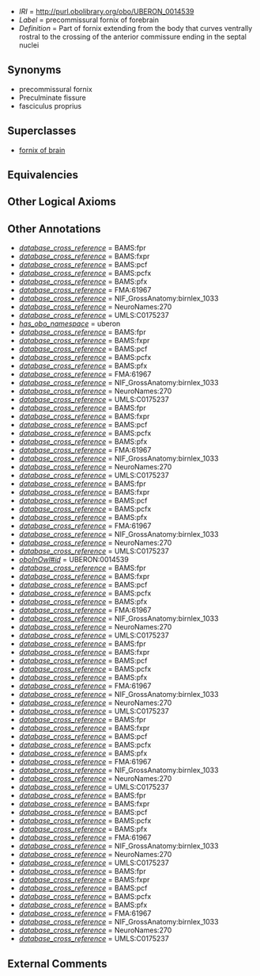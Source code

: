  * *IRI* = http://purl.obolibrary.org/obo/UBERON_0014539
 * *Label* = precommissural fornix of forebrain
 * *Definition* = Part of fornix extending from the body that curves ventrally rostral to the crossing of the anterior commissure ending in the septal nuclei

## Synonyms

 * precommissural fornix
 * Preculminate fissure
 * fasciculus proprius

## Superclasses

 * [fornix of brain](../../UBERON/52/UBERON_0000052.md)

## Equivalencies


## Other Logical Axioms


## Other Annotations

 * *[database_cross_reference](../../ef/oboInOwl#hasDbXref.md)* = BAMS:fpr
 * *[database_cross_reference](../../ef/oboInOwl#hasDbXref.md)* = BAMS:fxpr
 * *[database_cross_reference](../../ef/oboInOwl#hasDbXref.md)* = BAMS:pcf
 * *[database_cross_reference](../../ef/oboInOwl#hasDbXref.md)* = BAMS:pcfx
 * *[database_cross_reference](../../ef/oboInOwl#hasDbXref.md)* = BAMS:pfx
 * *[database_cross_reference](../../ef/oboInOwl#hasDbXref.md)* = FMA:61967
 * *[database_cross_reference](../../ef/oboInOwl#hasDbXref.md)* = NIF_GrossAnatomy:birnlex_1033
 * *[database_cross_reference](../../ef/oboInOwl#hasDbXref.md)* = NeuroNames:270
 * *[database_cross_reference](../../ef/oboInOwl#hasDbXref.md)* = UMLS:C0175237
 * *[has_obo_namespace](../../ce/oboInOwl#hasOBONamespace.md)* = uberon
 * *[database_cross_reference](../../ef/oboInOwl#hasDbXref.md)* = BAMS:fpr
 * *[database_cross_reference](../../ef/oboInOwl#hasDbXref.md)* = BAMS:fxpr
 * *[database_cross_reference](../../ef/oboInOwl#hasDbXref.md)* = BAMS:pcf
 * *[database_cross_reference](../../ef/oboInOwl#hasDbXref.md)* = BAMS:pcfx
 * *[database_cross_reference](../../ef/oboInOwl#hasDbXref.md)* = BAMS:pfx
 * *[database_cross_reference](../../ef/oboInOwl#hasDbXref.md)* = FMA:61967
 * *[database_cross_reference](../../ef/oboInOwl#hasDbXref.md)* = NIF_GrossAnatomy:birnlex_1033
 * *[database_cross_reference](../../ef/oboInOwl#hasDbXref.md)* = NeuroNames:270
 * *[database_cross_reference](../../ef/oboInOwl#hasDbXref.md)* = UMLS:C0175237
 * *[database_cross_reference](../../ef/oboInOwl#hasDbXref.md)* = BAMS:fpr
 * *[database_cross_reference](../../ef/oboInOwl#hasDbXref.md)* = BAMS:fxpr
 * *[database_cross_reference](../../ef/oboInOwl#hasDbXref.md)* = BAMS:pcf
 * *[database_cross_reference](../../ef/oboInOwl#hasDbXref.md)* = BAMS:pcfx
 * *[database_cross_reference](../../ef/oboInOwl#hasDbXref.md)* = BAMS:pfx
 * *[database_cross_reference](../../ef/oboInOwl#hasDbXref.md)* = FMA:61967
 * *[database_cross_reference](../../ef/oboInOwl#hasDbXref.md)* = NIF_GrossAnatomy:birnlex_1033
 * *[database_cross_reference](../../ef/oboInOwl#hasDbXref.md)* = NeuroNames:270
 * *[database_cross_reference](../../ef/oboInOwl#hasDbXref.md)* = UMLS:C0175237
 * *[database_cross_reference](../../ef/oboInOwl#hasDbXref.md)* = BAMS:fpr
 * *[database_cross_reference](../../ef/oboInOwl#hasDbXref.md)* = BAMS:fxpr
 * *[database_cross_reference](../../ef/oboInOwl#hasDbXref.md)* = BAMS:pcf
 * *[database_cross_reference](../../ef/oboInOwl#hasDbXref.md)* = BAMS:pcfx
 * *[database_cross_reference](../../ef/oboInOwl#hasDbXref.md)* = BAMS:pfx
 * *[database_cross_reference](../../ef/oboInOwl#hasDbXref.md)* = FMA:61967
 * *[database_cross_reference](../../ef/oboInOwl#hasDbXref.md)* = NIF_GrossAnatomy:birnlex_1033
 * *[database_cross_reference](../../ef/oboInOwl#hasDbXref.md)* = NeuroNames:270
 * *[database_cross_reference](../../ef/oboInOwl#hasDbXref.md)* = UMLS:C0175237
 * *[oboInOwl#id](../../id/oboInOwl#id.md)* = UBERON:0014539
 * *[database_cross_reference](../../ef/oboInOwl#hasDbXref.md)* = BAMS:fpr
 * *[database_cross_reference](../../ef/oboInOwl#hasDbXref.md)* = BAMS:fxpr
 * *[database_cross_reference](../../ef/oboInOwl#hasDbXref.md)* = BAMS:pcf
 * *[database_cross_reference](../../ef/oboInOwl#hasDbXref.md)* = BAMS:pcfx
 * *[database_cross_reference](../../ef/oboInOwl#hasDbXref.md)* = BAMS:pfx
 * *[database_cross_reference](../../ef/oboInOwl#hasDbXref.md)* = FMA:61967
 * *[database_cross_reference](../../ef/oboInOwl#hasDbXref.md)* = NIF_GrossAnatomy:birnlex_1033
 * *[database_cross_reference](../../ef/oboInOwl#hasDbXref.md)* = NeuroNames:270
 * *[database_cross_reference](../../ef/oboInOwl#hasDbXref.md)* = UMLS:C0175237
 * *[database_cross_reference](../../ef/oboInOwl#hasDbXref.md)* = BAMS:fpr
 * *[database_cross_reference](../../ef/oboInOwl#hasDbXref.md)* = BAMS:fxpr
 * *[database_cross_reference](../../ef/oboInOwl#hasDbXref.md)* = BAMS:pcf
 * *[database_cross_reference](../../ef/oboInOwl#hasDbXref.md)* = BAMS:pcfx
 * *[database_cross_reference](../../ef/oboInOwl#hasDbXref.md)* = BAMS:pfx
 * *[database_cross_reference](../../ef/oboInOwl#hasDbXref.md)* = FMA:61967
 * *[database_cross_reference](../../ef/oboInOwl#hasDbXref.md)* = NIF_GrossAnatomy:birnlex_1033
 * *[database_cross_reference](../../ef/oboInOwl#hasDbXref.md)* = NeuroNames:270
 * *[database_cross_reference](../../ef/oboInOwl#hasDbXref.md)* = UMLS:C0175237
 * *[database_cross_reference](../../ef/oboInOwl#hasDbXref.md)* = BAMS:fpr
 * *[database_cross_reference](../../ef/oboInOwl#hasDbXref.md)* = BAMS:fxpr
 * *[database_cross_reference](../../ef/oboInOwl#hasDbXref.md)* = BAMS:pcf
 * *[database_cross_reference](../../ef/oboInOwl#hasDbXref.md)* = BAMS:pcfx
 * *[database_cross_reference](../../ef/oboInOwl#hasDbXref.md)* = BAMS:pfx
 * *[database_cross_reference](../../ef/oboInOwl#hasDbXref.md)* = FMA:61967
 * *[database_cross_reference](../../ef/oboInOwl#hasDbXref.md)* = NIF_GrossAnatomy:birnlex_1033
 * *[database_cross_reference](../../ef/oboInOwl#hasDbXref.md)* = NeuroNames:270
 * *[database_cross_reference](../../ef/oboInOwl#hasDbXref.md)* = UMLS:C0175237
 * *[database_cross_reference](../../ef/oboInOwl#hasDbXref.md)* = BAMS:fpr
 * *[database_cross_reference](../../ef/oboInOwl#hasDbXref.md)* = BAMS:fxpr
 * *[database_cross_reference](../../ef/oboInOwl#hasDbXref.md)* = BAMS:pcf
 * *[database_cross_reference](../../ef/oboInOwl#hasDbXref.md)* = BAMS:pcfx
 * *[database_cross_reference](../../ef/oboInOwl#hasDbXref.md)* = BAMS:pfx
 * *[database_cross_reference](../../ef/oboInOwl#hasDbXref.md)* = FMA:61967
 * *[database_cross_reference](../../ef/oboInOwl#hasDbXref.md)* = NIF_GrossAnatomy:birnlex_1033
 * *[database_cross_reference](../../ef/oboInOwl#hasDbXref.md)* = NeuroNames:270
 * *[database_cross_reference](../../ef/oboInOwl#hasDbXref.md)* = UMLS:C0175237
 * *[database_cross_reference](../../ef/oboInOwl#hasDbXref.md)* = BAMS:fpr
 * *[database_cross_reference](../../ef/oboInOwl#hasDbXref.md)* = BAMS:fxpr
 * *[database_cross_reference](../../ef/oboInOwl#hasDbXref.md)* = BAMS:pcf
 * *[database_cross_reference](../../ef/oboInOwl#hasDbXref.md)* = BAMS:pcfx
 * *[database_cross_reference](../../ef/oboInOwl#hasDbXref.md)* = BAMS:pfx
 * *[database_cross_reference](../../ef/oboInOwl#hasDbXref.md)* = FMA:61967
 * *[database_cross_reference](../../ef/oboInOwl#hasDbXref.md)* = NIF_GrossAnatomy:birnlex_1033
 * *[database_cross_reference](../../ef/oboInOwl#hasDbXref.md)* = NeuroNames:270
 * *[database_cross_reference](../../ef/oboInOwl#hasDbXref.md)* = UMLS:C0175237

## External Comments


